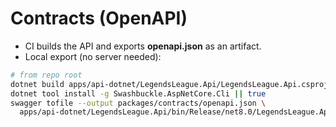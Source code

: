 # Contracts (OpenAPI)

- CI builds the API and exports **openapi.json** as an artifact.
- Local export (no server needed):

```bash
# from repo root
dotnet build apps/api-dotnet/LegendsLeague.Api/LegendsLeague.Api.csproj -c Release
dotnet tool install -g Swashbuckle.AspNetCore.Cli || true
swagger tofile --output packages/contracts/openapi.json \
  apps/api-dotnet/LegendsLeague.Api/bin/Release/net8.0/LegendsLeague.Api.dll v1
